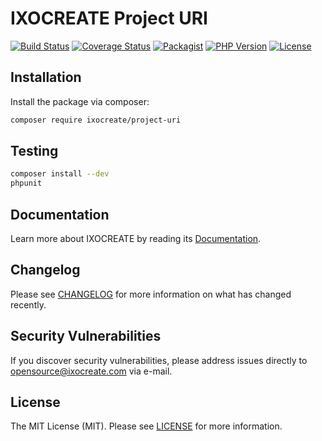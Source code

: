 # IXOCREATE Project URI

[![Build Status](https://travis-ci.com/ixocreate/project-uri.svg?branch=master)](https://travis-ci.com/ixocreate/project-uri)
[![Coverage Status](https://coveralls.io/repos/github/ixocreate/project-uri/badge.svg?branch=develop)](https://coveralls.io/github/ixocreate/project-uri?branch=develop)
[![Packagist](https://img.shields.io/packagist/v/ixocreate/project-uri.svg)](https://packagist.org/packages/ixocreate/project-uri)
[![PHP Version](https://img.shields.io/packagist/php-v/ixocreate/project-uri.svg)](https://packagist.org/packages/ixocreate/project-uri)
[![License](https://img.shields.io/github/license/ixocreate/project-uri.svg)](LICENSE)

## Installation

Install the package via composer:

```sh
composer require ixocreate/project-uri
```

## Testing

```sh
composer install --dev
phpunit
```

## Documentation

Learn more about IXOCREATE by reading its [Documentation](https://ixocreate.github.io/).

## Changelog

Please see [CHANGELOG](CHANGELOG.md) for more information on what has changed recently.

## Security Vulnerabilities

If you discover security vulnerabilities, please address issues directly to opensource@ixocreate.com via e-mail.

## License

The MIT License (MIT). Please see [LICENSE](LICENSE) for more information.
